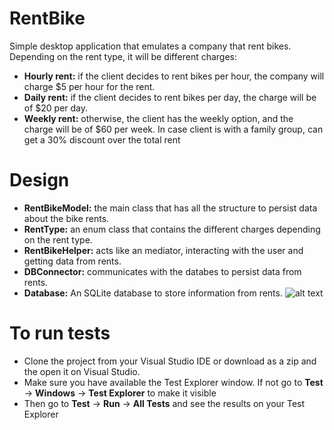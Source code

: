 # RentBike
Simple desktop application that emulates a company that rent bikes. Depending on the rent type, it will be different charges:
* <b>Hourly rent:</b> if the client decides to rent bikes per hour, the company will charge $5 per hour for the rent.
* <b>Daily rent:</b> if the client decides to rent bikes per day, the charge will be of $20 per day.
* <b>Weekly rent:</b> otherwise, the client has the weekly option, and the charge will be of $60 per week.
In case client is with a family group, can get a 30% discount over the total rent

# Design
* <b>RentBikeModel:</b> the main class that has all the structure to persist data about the bike rents.
* <b>RentType:</b> an enum class that contains the different charges depending on the rent type.
* <b>RentBikeHelper:</b> acts like an mediator, interacting with the user and getting data from rents.
* <b>DBConnector:</b> communicates with the databes to persist data from rents.
* <b>Database:</b> An SQLite database to store information from rents.
![alt text](https://i.imgur.com/tFP0ULL.png)

# To run tests
* Clone the project from your Visual Studio IDE or download as a zip and the open it on Visual Studio.
* Make sure you have available the Test Explorer window. If not go to <b>Test</b> -> <b>Windows</b> -> <b>Test Explorer</b> to make it visible
* Then go to <b>Test</b> -> <b>Run</b> -> <b>All Tests</b> and see the results on your Test Explorer
